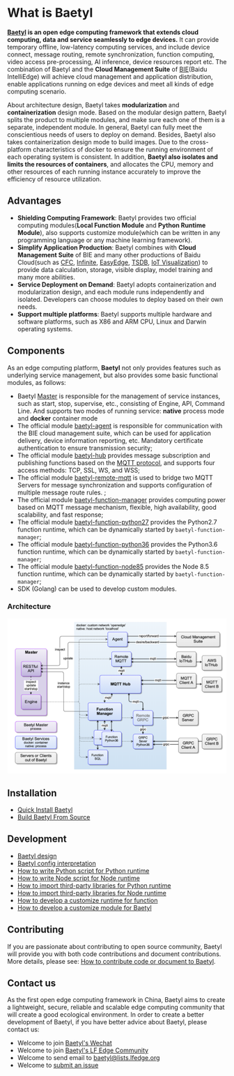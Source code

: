 # What is Baetyl

**[Baetyl](https://baetyl.io) is an open edge computing framework that extends cloud computing, data and service seamlessly to edge devices.** It can provide temporary offline, low-latency computing services, and include device connect, message routing, remote synchronization, function computing, video access pre-processing, AI inference, device resources report etc. The combination of Baetyl and the **Cloud Management Suite** of [BIE](https://cloud.baidu.com/product/bie.html)(Baidu IntelliEdge) will achieve cloud management and application distribution, enable applications running on edge devices and meet all kinds of edge computing scenario.

About architecture design, Baetyl takes **modularization** and **containerization** design mode. Based on the modular design pattern, Baetyl splits the product to multiple modules, and make sure each one of them is a separate, independent module. In general, Baetyl can fully meet the conscientious needs of users to deploy on demand. Besides, Baetyl also takes containerization design mode to build images. Due to the cross-platform characteristics of docker to ensure the running environment of each operating system is consistent. In addition, **Baetyl also isolates and limits the resources of containers**, and allocates the CPU, memory and other resources of each running instance accurately to improve the efficiency of resource utilization.

## Advantages

- **Shielding Computing Framework**: Baetyl provides two official computing modules(**Local Function Module** and **Python Runtime Module**), also supports customize module(which can be written in any programming language or any machine learning framework).
- **Simplify Application Production**: Baetyl combines with **Cloud Management Suite** of BIE and many other productions of Baidu Cloud(such as [CFC](https://cloud.baidu.com/product/cfc.html), [Infinite](https://cloud.baidu.com/product/infinite.html), [EasyEdge](https://ai.baidu.com/easyedge/home), [TSDB](https://cloud.baidu.com/product/tsdb.html), [IoT Visualization](https://cloud.baidu.com/product/iotviz.html)) to provide data calculation, storage, visible display, model training and many more abilities.
- **Service Deployment on Demand**: Baetyl adopts containerization and modularization design, and each module runs independently and isolated. Developers can choose modules to deploy based on their own needs.
- **Support multiple platforms**: Baetyl supports multiple hardware and software platforms, such as X86 and ARM CPU, Linux and Darwin operating systems.

## Components

As an edge computing platform, **Baetyl** not only provides features such as underlying service management, but also provides some basic functional modules, as follows:

- Baetyl [Master](Design.md#master) is responsible for the management of service instances, such as start, stop, supervise, etc., consisting of Engine, API, Command Line. And supports two modes of running service: **native** process mode and **docker** container mode
- The official module [baetyl-agent](Design.md#baetyl-agent) is responsible for communication with the BIE cloud management suite, which can be used for application delivery, device information reporting, etc. Mandatory certificate authentication to ensure transmission security;
- The official module [baetyl-hub](Design.md#baetyl-hub) provides message subscription and publishing functions based on the [MQTT protocol](http://docs.oasis-open.org/mqtt/mqtt/v3.1.1/os/mqtt-v3.1.1-os.html), and supports four access methods: TCP, SSL, WS, and WSS;
- The official module [baetyl-remote-mqtt](Design.md#baetyl-remote-mqtt) is used to bridge two MQTT Servers for message synchronization and supports configuration of multiple message route rules. ;
- The official module [baetyl-function-manager](Design.md#baetyl-function-manager) provides computing power based on MQTT message mechanism, flexible, high availability, good scalability, and fast response;
- The official module [baetyl-function-python27](Design.md#baetyl-function-python27) provides the Python2.7 function runtime, which can be dynamically started by `baetyl-function-manager`;
- The official module [baetyl-function-python36](Design.md#baetyl-function-python36) provides the Python3.6 function runtime, which can be dynamically started by `baetyl-function-manager`;
- The official module [baetyl-function-node85](Design.md#baetyl-function-node85) provides the Node 8.5 function runtime, which can be dynamically started by `baetyl-function-manager`;
- SDK (Golang) can be used to develop custom modules.

### Architecture

![Architecture](../images/overview/design/design_overview.png)

## Installation

- [Quick Install Baetyl](../install/Quick-Install.md)
- [Build Baetyl From Source](../install/Build-from-Source.md)

## Development

- [Baetyl design](Design.md)
- [Baetyl config interpretation](../guides/Config-interpretation.md)
- [How to write Python script for Python runtime](../develop/How-to-write-a-python-script-for-python-runtime.md)
- [How to write Node script for Node runtime](../develop/How-to-write-a-node-script-for-node-runtime.md)
- [How to import third-party libraries for Python runtime](../develop/How-to-import-third-party-libraries-for-python-runtime.md)
- [How to import third-party libraries for Node runtime](../develop/How-to-import-third-party-libraries-for-node-runtime.md)
- [How to develop a customize runtime for function](../develop/How-to-develop-a-customize-runtime-for-function.md)
- [How to develop a customize module for Baetyl](../develop/How-to-develop-a-customize-module.md)

## Contributing

If you are passionate about contributing to open source community, Baetyl will provide you with both code contributions and document contributions. More details, please see: [How to contribute code or document to Baetyl](./Contributing.md).

## Contact us

As the first open edge computing framework in China, Baetyl aims to create a lightweight, secure, reliable and scalable edge computing community that will create a good ecological environment. In order to create a better development of Baetyl, if you have better advice about Baetyl, please contact us:

- Welcome to join [Baetyl's Wechat](https://baetyl.bj.bcebos.com/Wechat/Wechat-Baetyl.png)
- Welcome to join [Baetyl's LF Edge Community](https://lists.lfedge.org/g/baetyl/topics)
- Welcome to send email to <baetyl@lists.lfedge.org>
- Welcome to [submit an issue](https://github.com/baetyl/baetyl/issues)


